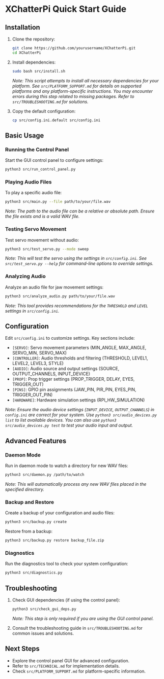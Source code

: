 # XChatterPi Quick Start Guide

## Installation

1. Clone the repository:
   ```bash
   git clone https://github.com/yourusername/XChatterPi.git
   cd XChatterPi
   ```

2. Install dependencies:
   ```bash
   sudo bash src/install.sh
   ```
   *Note: This script attempts to install all necessary dependencies for your platform. See `src/PLATFORM_SUPPORT.md` for details on supported platforms and any platform-specific instructions. You may encounter errors during this step related to missing packages. Refer to `src/TROUBLESHOOTING.md` for solutions.*

3. Copy the default configuration:
   ```bash
   cp src/config.ini.default src/config.ini
   ```

## Basic Usage

### Running the Control Panel
Start the GUI control panel to configure settings:
```bash
python3 src/run_control_panel.py
```

### Playing Audio Files
To play a specific audio file:
```bash
python3 src/main.py --file path/to/your/file.wav
```
*Note: The path to the audio file can be a relative or absolute path. Ensure the file exists and is a valid WAV file.*

### Testing Servo Movement
Test servo movement without audio:
```bash
python3 src/test_servo.py --mode sweep
```
*Note: This will test the servo using the settings in `src/config.ini`.  See `src/test_servo.py --help` for command-line options to override settings.*

### Analyzing Audio
Analyze an audio file for jaw movement settings:
```bash
python3 src/analyze_audio.py path/to/your/file.wav
```
*Note: This tool provides recommendations for the `THRESHOLD` and `LEVEL` settings in `src/config.ini`.*

## Configuration

Edit `src/config.ini` to customize settings. Key sections include:

- `[SERVO]`: Servo movement parameters (MIN_ANGLE, MAX_ANGLE, SERVO_MIN, SERVO_MAX)
- `[CONTROLLER]`: Audio thresholds and filtering (THRESHOLD, LEVEL1, LEVEL2, LEVEL3, STYLE)
- `[AUDIO]`: Audio source and output settings (SOURCE, OUTPUT_CHANNELS, INPUT_DEVICE)
- `[PROP]`: Prop trigger settings (PROP_TRIGGER, DELAY, EYES, TRIGGER_OUT)
- `[PINS]`: GPIO pin assignments (JAW_PIN, PIR_PIN, EYES_PIN, TRIGGER_OUT_PIN)
- `[HARDWARE]`: Hardware simulation settings (RPI_HW_SIMULATION)

*Note: Ensure the audio device settings (`INPUT_DEVICE`, `OUTPUT_CHANNELS`) in `config.ini` are correct for your system. Use `python3 src/audio_devices.py list` to list available devices. You can also use `python3 src/audio_devices.py test` to test your audio input and output.*

## Advanced Features

### Daemon Mode
Run in daemon mode to watch a directory for new WAV files:
```bash
python3 src/daemon.py /path/to/watch
```
*Note: This will automatically process any new WAV files placed in the specified directory.*

### Backup and Restore
Create a backup of your configuration and audio files:
```bash
python3 src/backup.py create
```

Restore from a backup:
```bash
python3 src/backup.py restore backup_file.zip
```

### Diagnostics
Run the diagnostics tool to check your system configuration:
```bash
python3 src/diagnostics.py
```

## Troubleshooting

1. Check GUI dependencies (if using the control panel):
   ```bash
   python3 src/check_gui_deps.py
   ```
   *Note: This step is only required if you are using the GUI control panel.*

2. Consult the troubleshooting guide in `src/TROUBLESHOOTING.md` for common issues and solutions.

## Next Steps

- Explore the control panel GUI for advanced configuration.
- Refer to `src/TECHNICAL.md` for implementation details.
- Check `src/PLATFORM_SUPPORT.md` for platform-specific information.
